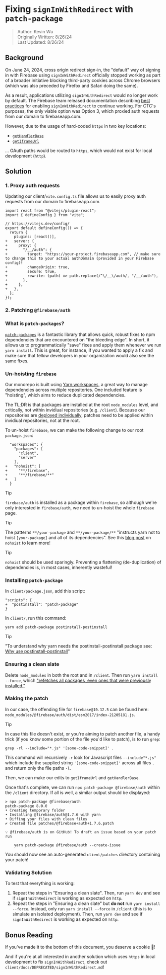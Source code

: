 # Fixing `signInWithRedirect` with `patch-package`

> Author: Kevin Wu  
> Originally Written: 8/26/24  
> Last Updated: 8/26/24  

## Background

On June 24, 2024, cross origin redirect sign-in, the "default" way of signing in with Firebase using `signInWithRedirect` officially stopped working as part of a broader initiative blocking third-party cookies across Chrome browsers (which was also preceded by Firefox and Safari doing the same).

As a result, applications utilizing `signInWithRedirect` would no longer work by default. The Firebase team released documentation describing [best practices](https://firebase.google.com/docs/auth/web/redirect-best-practices) for enabling `signInWithRedirect` to continue working. For CTC's purposes, the only viable option was Option 3, which proxied auth requests from our domain to firebaseapp.com. 

However, due to the usage of hard-coded `https` in two key locations:
- [`getHandlerBase`](https://github.com/firebase/firebase-js-sdk/blob/4ff947408728ce4ae20229d7eb0cd71c3e65c885/packages/auth/src/core/util/handler.ts#L132)
- [`getIframeUrl`](https://github.com/firebase/firebase-js-sdk/blob/4ff947408728ce4ae20229d7eb0cd71c3e65c885/packages/auth/src/platform_browser/iframe/iframe.ts#L58)

... OAuth paths would be routed to `https`, which would not exist for local development (`http`). 

## Solution

### 1. Proxy auth requests

Updating our client/`vite.config.ts` file allows us to easily proxy auth requests from our domain to firebaseapp.com.

```
import react from "@vitejs/plugin-react";
import { defineConfig } from "vite";

// https://vitejs.dev/config/
export default defineConfig(() => {
  return {
    plugins: [react()],
+   server: {
+     proxy: {
+       "/__/auth": {
+         target: "https://your-project.firebaseapp.com", // make sure to change this to your actual authDomain (provided in your Firebase config)!
+         changeOrigin: true,
+         secure: true,
+         rewrite: (path) => path.replace(/^\/__\/auth/, "/__/auth"),
+       },
+     },
+   },
  };
});
```

### 2. Patching `@firebase/auth`

### What is `patch-packages`?

[`patch-packages`](https://www.npmjs.com/package/patch-package) is a fantastic library that allows quick, robust fixes to npm dependencies that are encountered on "the bleeding edge". In short, it allows us to programmatically "save" fixes and apply them whenever we run `yarn install`. This is great, for instance, if you wanted to apply a fix and make sure that fellow developers in your organization would also see the same fixes. 

### Un-hoisting `firebase`

Our monorepo is built using [Yarn workspaces](https://classic.yarnpkg.com/lang/en/docs/workspaces/), a great way to manage dependencies across multiple repositories. One included feature is "hoisting", which aims to reduce duplicated dependencies. 

The TL;DR is that packages are installed at the root `node_modules` level, and critically, not within invidiual repositories (e.g. `/client`). Because our repositories are [deployed individually](https://docs.google.com/document/d/18Nnfs0Au9-SmcRsaKHVpZQUiNm5xL6H6IA7E01L6cYE/), patches need to be applied within invidiual repositories, not at the root.

To un-hoist `firebase`, we can make the following change to our root `package.json`:

```
  "workspaces": {
    "packages": [
      "client",
      "server"
    ],
+   "nohoist": [
+     "**/firebase",
+     "**/firebase/**"
+   ]
  }
```

> [!TIP]
> `firebase/auth` is installed as a package within `firebase`, so although we're only interested in `firebase/auth`, we need to un-hoist the whole `firebase` page.

> [!TIP]
> The patterns `**/your-package` and `**/your-package/**` "instructs yarn not to hoist `[your-package]` and all of its dependencies". See this [blog post](https://classic.yarnpkg.com/blog/2018/02/15/nohoist/) on `nohoist` to learn more!

> [!TIP]
> `nohoist` should be used sparingly. Preventing a flattening (de-duplication) of dependencies is, in most cases, inherently wasteful!

### Installing `patch-package`

In `client/package.json`, add this script:

```
"scripts": {
+  "postinstall": "patch-package"
}
```

In `client/`, run this command:

```
yarn add patch-package postinstall-postinstall
```

> [!TIP]
> "To understand why yarn needs the postinstall-postinstall package see: [Why use postinstall-postinstall](https://www.npmjs.com/package/patch-package#why-use-postinstall-postinstall-with-yarn)"

### Ensuring a clean slate

Delete `node_modules` in both the root and in `/client`. Then run `yarn install --force`, which ["refetches all packages, even ones that were previously installed."](https://classic.yarnpkg.com/en/docs/cli/install#toc-yarn-install-force)

### Making the patch

In our case, the offending file for `firebase@10.12.5`  can be found here: `node_modules/@firebase/auth/dist/esm2017/index-21205181.js`. 

> [!TIP]
> In case this file doesn't exist, or you're aiming to patch another file, a handy trick (if you know some portion of the file you'd like to patch), is to run `grep`:
> 
> `grep -rl --include="*.js" '[some-code-snippet]' .`
>
> This command will recursively `-r` look for Javascript files `--include"*.js"` which include the supplied string `'[some-code-snippet]'` across all files `.` and return only the file paths `-l`.

Then, we can make our edits to `getIframeUrl` and `getHandlerBase`. 

Once that's complete, we can run `npx patch-package @firebase/auth` within the `/client` directory. If all is well, a similar output should be displayed:

```
> npx patch-package @firebase/auth
patch-package 8.0.0
• Creating temporary folder
• Installing @firebase/auth@1.7.6 with yarn
• Diffing your files with clean files
✔ Created file patches/@firebase+auth+1.7.6.patch

💡 @firebase/auth is on GitHub! To draft an issue based on your patch run

    yarn patch-package @firebase/auth --create-issue
```

You should now see an auto-generated `client/patches` directory containing your patch! 

### Validating Solution

To test that everything is working:

1. Repeat the steps in "Ensuring a clean slate". Then, run `yarn dev` and see if `signInWithRedirect` is working as expected on `http`.
2. Repeat the steps in "Ensuring a clean slate" but **do not** run `yarn install --force`. Instead, only run `yarn install --force` in `/client` (this is to simulate an isolated deployment). Then, run `yarn dev` and see if `signInWithRedirect` is working as expected on `http`.

## Bonus Reading

If you've made it to the bottom of this document, you deserve a cookie 🍪! 

And if you're at all interested in another solution which uses `https` in local development to fix `signInWithRedirect`, check out `client/docs/DEPRECATED/signInWithRedirect.md`!
